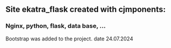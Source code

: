 ## Site ekatra_flask created with cjmponents:

### Nginx, python, flask, data base, ...

Bootstrap was added to the project.     date 24.07.2024
